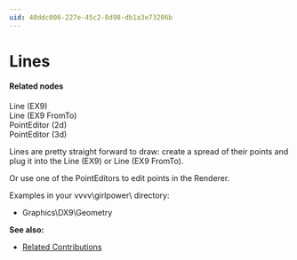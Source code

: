 ```yaml
---
uid: 40ddc006-227e-45c2-8d98-db1a3e73206b
---
```


# Lines


#### Related nodes
<span class="node">Line (EX9)</span>  
<span class="node">Line (EX9 FromTo)</span>  
<span class="node">PointEditor (2d)</span>  
<span class="node">PointEditor (3d)</span>  



Lines are pretty straight forward to draw: create a spread of their points and plug it into the Line (EX9) or Line (EX9 FromTo).  

Or use one of the PointEditors to edit points in the Renderer.  

Examples in your vvvv\girlpower\ directory:  
* Graphics\DX9\Geometry  

**See also:**  
* <a href="https://vvvv.org/contributions/1353+1351+2439+1352+7934+2438+1354+1355/1624+3805+3807+2406" class="extURL" target="_blank">Related Contributions</a>  



